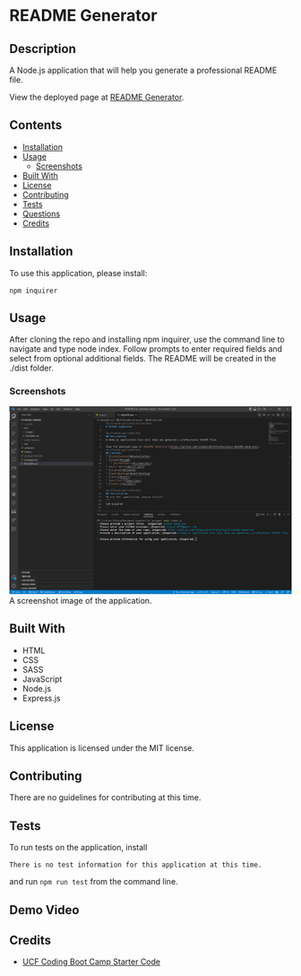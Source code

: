 # README Generator

## Description
A Node.js application that will help you generate a professional README file.
            
View the deployed page at [README Generator](https://github.com/vshepard879/Professional-README-Generator).
## Contents
* [Installation](#installation)
* [Usage](#usage)
   * [Screenshots](#screenshots)
* [Built With](#built-with)
* [License](#license)
* [Contributing](#contributing)
* [Tests](#tests)
* [Questions](#questions)
* [Credits](#credits)

## Installation
To use this application, please install: 
```
npm inquirer
```
    
## Usage
After cloning the repo and installing npm inquirer, use the command line to navigate and type node index. Follow prompts to enter required fields and select from optional additional fields. The README will be created in the ./dist folder. 
    
### Screenshots
![Here is the screenshot image of the application.](./dist/images/screenshot.png)
A screenshot image of the application.

## Built With

* HTML
* CSS
* SASS
* JavaScript
* Node.js
* Express.js
    
## License
This application is licensed under the MIT license.
    
## Contributing
There are no guidelines for contributing at this time.
    
## Tests
To run tests on the application, install
```
There is no test information for this application at this time.
```
and run `npm run test` from the command line.

## Demo Video

    

## Credits
* [UCF Coding Boot Camp Starter Code](https://github.com/coding-boot-camp/potential-enigma)